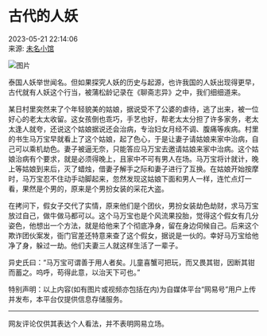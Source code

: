 # 古代的人妖

2023-05-21 22:14:06  
来源: [未名小馆](https://www.163.com/dy/media/T1681563091472.html)  

![图片](https://static.ws.126.net/163/f2e/dy_media/dy_media/static/images/ipLocation.f6d00eb.svg)  

泰国人妖举世闻名。但如果探究人妖的历史与起源，也许我国的人妖出现得更早，古代就有人妖这个行当，被蒲松龄记录在《聊斋志异》之中，我们细细道来。

某日村里突然来了个年轻貌美的姑娘，据说受不了公婆的虐待，逃了出来，被一位好心的老太太收留。这女孩倒也乖巧，手艺也好，帮老太太分担了许多家务，老太太逢人就夸，还说这个姑娘据说还会治病，专治妇女月经不调、腹痛等疾病。村里的书生马万宝早就看上了这个姑娘，起了色心，于是让妻子请姑娘来家中治病，自己可以乘机劫色。妻子被逼无奈，只能答应马万宝去邀请姑娘来家中治病。这个姑娘治病有个要求，就是必须得晚上，且家中不可有男人在场。马万宝将计就计，晚上等姑娘到来后，灭了蜡烛，借妻子解手之际和妻子进行了互换。在姑娘开始按摩时，马万宝忍不住动手动脚起来，忽然发现这姑娘下面和男人一样，连忙点灯一看，果然是个男的，原来是个男扮女装的采花大盗。

在拷问下，假女子交代了实情，原来他们是个团伙，男扮女装劫色劫财，求马万宝放过自己，做牛做马都可以。这个马万宝也是个风流果投胎，觉得这个假女有几分姿色，他想出一个方法，就是给他来了个彻底净身，留在身边伺候自己。后来这个欺诈团伙案发，衙门官差还特意来查了这个假女，据说是一伙的。幸好马万宝给他净了身，躲过一劫。他们夫妻三人就这样生活了一辈子。

异史氏曰：“马万宝可谓善于用人者矣。儿童喜蟹可把玩，而又畏其钳，因断其钳而蓄之。呜呼，苟得此意，以治天下可也。”

特别声明：以上内容(如有图片或视频亦包括在内)为自媒体平台“网易号”用户上传并发布，本平台仅提供信息存储服务。

---

网友评论仅供其表达个人看法，并不表明网易立场。